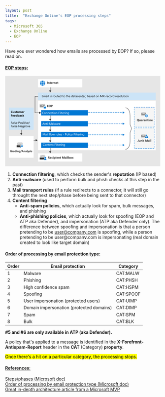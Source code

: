 ```yaml
---
layout: post
title:  "Exchange Online's EOP processing steps"
tags:
  - Microsoft 365
  - Exchange Online
  - EOP
---
```

Have you ever wondered how emails are processed by EOP? If so, please read on.

#### <u>EOP steps:</u>

![tp_emailprocessingineopt3.png](/assets/images/tp_emailprocessingineopt3.png)

1. **Connection filtering**, which checks the sender's **reputation** (IP based)
2. **Anti-malware** (used to perform bulk and phish checks at this step in the past)
3. **Mail transport rules** (if a rule redirects to a connector, it will still go throught the next step/phase before being sent to that connector)
4. **Content filtering**
	- **Anti-spam policies**, which actually look for spam, bulk messages, and phishing
	- **Anti-phishing policies**, which actually look for spoofing (EOP and ATP aka Defender), and impersonation (ATP aka Defender only). The difference between spoofing and impersonation is that a person pretending to be user@company.com is spoofing, while a person pretending to be user@compan**v**.com is impersonating (real domain created to look like target domain) 

#### <u>Order of processing by email protection type:</u>

| Order | Email protection                         | Category  |
|-------|------------------------------------------|-----------|
| 1     | Malware                                  | CAT:MALW  |
| 2     | Phishing                                 | CAT:PHSH  |
| 3     | High confidence spam                     | CAT:HSPM  |
| 4     | Spoofing                                 | CAT:SPOOF |
| 5     | User impersonation (protected users)     | CAT:UIMP  |
| 6     | Domain impersonation (protected domains) | CAT:DIMP  |
| 7     | Spam                                     | CAT:SPM   |
| 8     | Bulk                                     | CAT:BLK   |

**#5 and #6 are only available in ATP (aka Defender).**

A policy that's applied to a message is identified in the **X-Forefront-Antispam-Report** header in the **CAT** (Category) **property**.

<mark>Once there's a hit on a particular category, the processing stops.</mark>

#### <u>References:</u>

[Steps/phases (Microsoft doc)](https://docs.microsoft.com/en-us/microsoft-365/security/office-365-security/exchange-online-protection-overview?view=o365-worldwide)<br>
[Order of processing by email protection type (Microsoft doc)](https://docs.microsoft.com/en-us/microsoft-365/security/office-365-security/how-policies-and-protections-are-combined?view=o365-worldwide)<br>
[Great in-depth architecture article from a Microsoft MVP](https://blog.ahasayen.com/eop-exchange-online-protection-architecture/)
<br>



